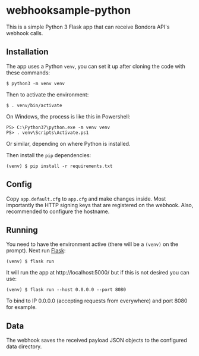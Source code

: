 # webhooksample-python

This is a simple Python 3 Flask app that can receive Bondora API's webhook calls.

## Installation

The app uses a Python `venv`, you can set it up after cloning the code with these commands:

```
$ python3 -m venv venv
```

Then to activate the environment:

```
$ . venv/bin/activate
```

On Windows, the process is like this in Powershell:

```
PS> C:\Python37\python.exe -m venv venv
PS> . venv\Scripts\Activate.ps1
```

Or similar, depending on where Python is installed.

Then install the `pip` dependencies:

```
(venv) $ pip install -r requirements.txt
```

## Config

Copy `app.default.cfg` to `app.cfg` and make changes inside.
Most importantly the HTTP signing keys that are registered on the webhook.
Also, recommended to configure the hostname.

## Running

You need to have the environment active (there will be a `(venv)` on the prompt).
Next run [Flask](https://palletsprojects.com/p/flask/):

```
(venv) $ flask run
```

It will run the app at http://localhost:5000/ but if this is not desired you can use:

```
(venv) $ flask run --host 0.0.0.0 --port 8080
```

To bind to IP 0.0.0.0 (accepting requests from everywhere) and port 8080 for example.

## Data

The webhook saves the received payload JSON objects to the configured data directory.